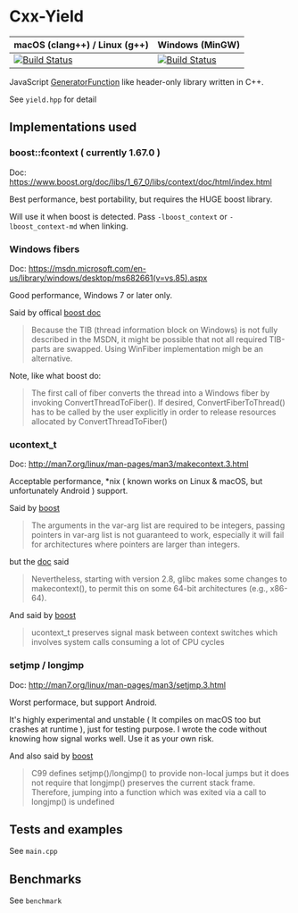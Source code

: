 # Cxx-Yield

| macOS (clang++) / Linux (g++) | Windows (MinGW) |
|-------------------------------|-----------------|
| [![Build Status](https://travis-ci.org/CarterLi/Cxx-yield.svg?branch=master)](https://travis-ci.org/CarterLi/Cxx-yield) | [![Build Status](https://tea-ci.org/api/badges/CarterLi/Cxx-yield/status.svg)](https://tea-ci.org/CarterLi/Cxx-yield) |

JavaScript [GeneratorFunction](https://developer.mozilla.org/en-US/docs/Web/JavaScript/Reference/Statements/function*) like header-only library written in C++.

See `yield.hpp` for detail

## Implementations used

### boost::fcontext ( currently 1.67.0 )

Doc: <https://www.boost.org/doc/libs/1_67_0/libs/context/doc/html/index.html>

Best performance, best portability, but requires the HUGE boost library.

Will use it when boost is detected. Pass `-lboost_context` or `-lboost_context-md` when linking.

### Windows fibers

Doc: <https://msdn.microsoft.com/en-us/library/windows/desktop/ms682661(v=vs.85).aspx>

Good performance, Windows 7 or later only.

Said by offical [boost doc](https://www.boost.org/doc/libs/1_67_0/libs/context/doc/html/context/ff/implementations__fcontext_t__ucontext_t_and_winfiber.html)

> Because the TIB (thread information block on Windows) is not fully described in the MSDN, it might be possible that not all required TIB-parts are swapped. Using WinFiber implementation migh be an alternative.

Note, like what boost do:

> The first call of fiber converts the thread into a Windows fiber by invoking ConvertThreadToFiber(). If desired, ConvertFiberToThread() has to be called by the user explicitly in order to release resources allocated by ConvertThreadToFiber()

### ucontext_t

Doc: <http://man7.org/linux/man-pages/man3/makecontext.3.html>

Acceptable performance, *nix ( known works on Linux & macOS, but unfortunately Android ) support.

Said by [boost](https://www.boost.org/doc/libs/1_67_0/libs/context/doc/html/context/rationale/other_apis_.html#ucontext)

> The arguments in the var-arg list are required to be integers, passing pointers in var-arg list is not guaranteed to work, especially it will fail for architectures where pointers are larger than integers.

but the [doc](http://man7.org/linux/man-pages/man3/makecontext.3.html) said

> Nevertheless, starting with version 2.8, glibc makes some changes to makecontext(), to permit this on some 64-bit architectures (e.g., x86-64).

And said by [boost](https://www.boost.org/doc/libs/1_67_0/libs/context/doc/html/context/rationale/other_apis_.html#ucontext)

> ucontext_t preserves signal mask between context switches which involves system calls consuming a lot of CPU cycles

### setjmp / longjmp

Doc: <http://man7.org/linux/man-pages/man3/setjmp.3.html>

Worst performace, but support Android.

It's highly experimental and unstable ( It compiles on macOS too but crashes at runtime ), just for testing purpose. I wrote the code without knowing how signal works well. Use it as your own risk.

And also said by [boost](https://www.boost.org/doc/libs/1_67_0/libs/context/doc/html/context/rationale/other_apis_.html#context.rationale.other_apis_.setjmp___longjmp__)

> C99 defines setjmp()/longjmp() to provide non-local jumps but it does not require that longjmp() preserves the current stack frame. Therefore, jumping into a function which was exited via a call to longjmp() is undefined

## Tests and examples

See `main.cpp`

## Benchmarks

See `benchmark`
